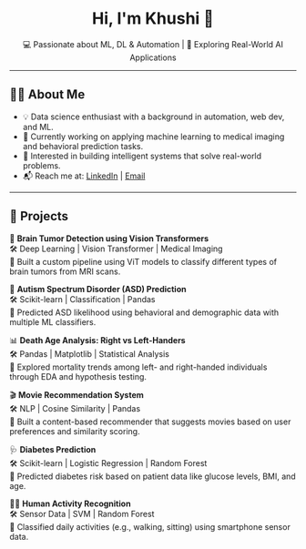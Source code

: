 <h1 align="center">Hi, I'm Khushi 👋</h1>

<p align="center">
  💻 Passionate about ML, DL & Automation | 🚀 Exploring Real-World AI Applications
</p>

---

## 👩‍💻 About Me

- 💡 Data science enthusiast with a background in automation, web dev, and ML.
- 🔭 Currently working on applying machine learning to medical imaging and behavioral prediction tasks.
- 🎯 Interested in building intelligent systems that solve real-world problems.
- 📬 Reach me at: [LinkedIn](https://linkedin.com/in/your-link) | [Email](mailto:your@email.com)

---

## 🚀 Projects

🔬 **Brain Tumor Detection using Vision Transformers**  
🛠 Deep Learning | Vision Transformer | Medical Imaging  
📄 Built a custom pipeline using ViT models to classify different types of brain tumors from MRI scans.

🧩 **Autism Spectrum Disorder (ASD) Prediction**  
🛠 Scikit-learn | Classification | Pandas  
📄 Predicted ASD likelihood using behavioral and demographic data with multiple ML classifiers.

📊 **Death Age Analysis: Right vs Left-Handers**  
🛠 Pandas | Matplotlib | Statistical Analysis  
📄 Explored mortality trends among left- and right-handed individuals through EDA and hypothesis testing.

🎬 **Movie Recommendation System**  
🛠 NLP | Cosine Similarity | Pandas  
📄 Built a content-based recommender that suggests movies based on user preferences and similarity scoring.

🩺 **Diabetes Prediction**  
🛠 Scikit-learn | Logistic Regression | Random Forest  
📄 Predicted diabetes risk based on patient data like glucose levels, BMI, and age.

🏃‍♀️ **Human Activity Recognition**  
🛠 Sensor Data | SVM | Random Forest  
📄 Classified daily activities (e.g., walking, sitting) using smartphone sensor data.
